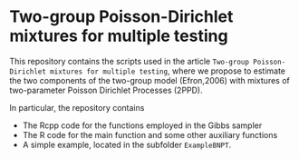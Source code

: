 # Two-group Poisson-Dirichlet mixtures for multiple testing

This repository contains the scripts used in the article `Two-group Poisson-Dirichlet mixtures for multiple testing`,
where we propose to estimate the two components of the two-group model (Efron,2006) with mixtures of two-parameter Poisson Dirichlet Processes (2PPD).

In particular, the repository contains

  + The Rcpp code for the functions employed in the Gibbs sampler
  + The R code for the main function and some other auxiliary functions
  + A simple example, located in the subfolder `ExampleBNPT`.
